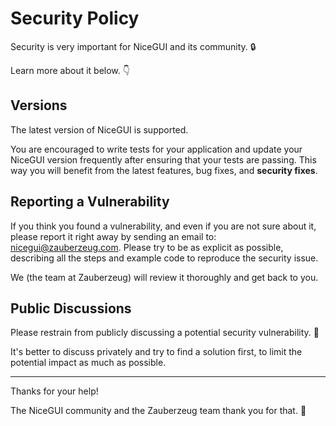 # Security Policy

Security is very important for NiceGUI and its community. 🔒

Learn more about it below. 👇

## Versions

The latest version of NiceGUI is supported.

You are encouraged to write tests for your application and update your NiceGUI version frequently after ensuring that your tests are passing.
This way you will benefit from the latest features, bug fixes, and **security fixes**.

## Reporting a Vulnerability

If you think you found a vulnerability, and even if you are not sure about it, please report it right away by sending an email to: nicegui@zauberzeug.com.
Please try to be as explicit as possible, describing all the steps and example code to reproduce the security issue.

We (the team at Zauberzeug) will review it thoroughly and get back to you.

## Public Discussions

Please restrain from publicly discussing a potential security vulnerability. 🙊

It's better to discuss privately and try to find a solution first, to limit the potential impact as much as possible.

---

Thanks for your help!

The NiceGUI community and the Zauberzeug team thank you for that. 🙇
